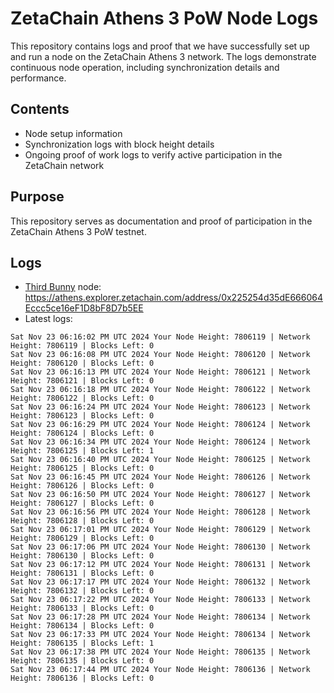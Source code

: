 # ZetaChain Athens 3 PoW Node Logs
This repository contains logs and proof that we have successfully set up and run a node on the ZetaChain Athens 3 network. The logs demonstrate continuous node operation, including synchronization details and performance.

## Contents
- Node setup information
- Synchronization logs with block height details
- Ongoing proof of work logs to verify active participation in the ZetaChain network

## Purpose
This repository serves as documentation and proof of participation in the ZetaChain Athens 3 PoW testnet.

## Logs

- [Third Bunny](https://thirdbunny.xyz/) node: https://athens.explorer.zetachain.com/address/0x225254d35dE666064Eccc5ce16eF1D8bF8D7b5EE
- Latest logs:
```
Sat Nov 23 06:16:02 PM UTC 2024 Your Node Height: 7806119 | Network Height: 7806119 | Blocks Left: 0
Sat Nov 23 06:16:08 PM UTC 2024 Your Node Height: 7806120 | Network Height: 7806120 | Blocks Left: 0
Sat Nov 23 06:16:13 PM UTC 2024 Your Node Height: 7806121 | Network Height: 7806121 | Blocks Left: 0
Sat Nov 23 06:16:18 PM UTC 2024 Your Node Height: 7806122 | Network Height: 7806122 | Blocks Left: 0
Sat Nov 23 06:16:24 PM UTC 2024 Your Node Height: 7806123 | Network Height: 7806123 | Blocks Left: 0
Sat Nov 23 06:16:29 PM UTC 2024 Your Node Height: 7806124 | Network Height: 7806124 | Blocks Left: 0
Sat Nov 23 06:16:34 PM UTC 2024 Your Node Height: 7806124 | Network Height: 7806125 | Blocks Left: 1
Sat Nov 23 06:16:40 PM UTC 2024 Your Node Height: 7806125 | Network Height: 7806125 | Blocks Left: 0
Sat Nov 23 06:16:45 PM UTC 2024 Your Node Height: 7806126 | Network Height: 7806126 | Blocks Left: 0
Sat Nov 23 06:16:50 PM UTC 2024 Your Node Height: 7806127 | Network Height: 7806127 | Blocks Left: 0
Sat Nov 23 06:16:56 PM UTC 2024 Your Node Height: 7806128 | Network Height: 7806128 | Blocks Left: 0
Sat Nov 23 06:17:01 PM UTC 2024 Your Node Height: 7806129 | Network Height: 7806129 | Blocks Left: 0
Sat Nov 23 06:17:06 PM UTC 2024 Your Node Height: 7806130 | Network Height: 7806130 | Blocks Left: 0
Sat Nov 23 06:17:12 PM UTC 2024 Your Node Height: 7806131 | Network Height: 7806131 | Blocks Left: 0
Sat Nov 23 06:17:17 PM UTC 2024 Your Node Height: 7806132 | Network Height: 7806132 | Blocks Left: 0
Sat Nov 23 06:17:22 PM UTC 2024 Your Node Height: 7806133 | Network Height: 7806133 | Blocks Left: 0
Sat Nov 23 06:17:28 PM UTC 2024 Your Node Height: 7806134 | Network Height: 7806134 | Blocks Left: 0
Sat Nov 23 06:17:33 PM UTC 2024 Your Node Height: 7806134 | Network Height: 7806135 | Blocks Left: 1
Sat Nov 23 06:17:38 PM UTC 2024 Your Node Height: 7806135 | Network Height: 7806135 | Blocks Left: 0
Sat Nov 23 06:17:44 PM UTC 2024 Your Node Height: 7806136 | Network Height: 7806136 | Blocks Left: 0
```
